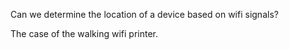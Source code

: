 Can we determine the location of a device based on wifi signals?

The case of the walking wifi printer.